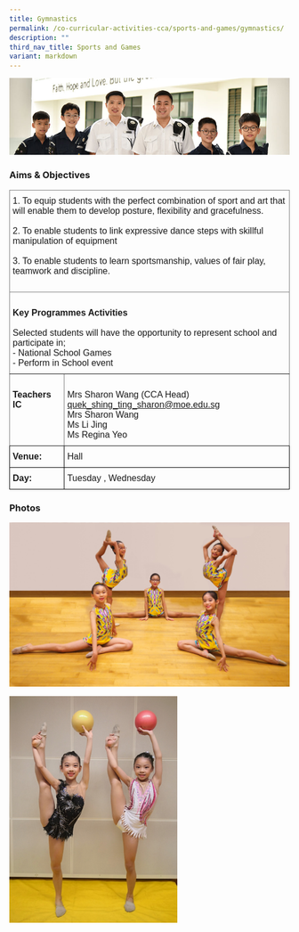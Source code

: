 ```yaml
---
title: Gymnastics
permalink: /co-curricular-activities-cca/sports-and-games/gymnastics/
description: ""
third_nav_title: Sports and Games
variant: markdown
---
```

![](/images/Website%20Banners%20Subpage/948x260%20masterhead%20-%20Co%20Curricular%20Activities4.jpg)

### Aims &amp; Objectives

<style type="text/css">
.tg  {border-collapse:collapse;border-spacing:0;}
.tg td{border-color:black;border-style:solid;border-width:1px;font-family:Arial, sans-serif;font-size:16px;
  overflow:hidden;padding:10px 5px;word-break:normal;}
.tg th{border-color:black;border-style:solid;border-width:1px;font-family:Arial, sans-serif;font-size:16px;
  font-weight:normal;overflow:hidden;padding:10px 5px;word-break:normal;}
.tg .tg-0pky{border-color:inherit;text-align:left;vertical-align:top}
</style>
<table class="tg">
<thead>
  <tr>
    <th class="tg-0pky" colspan="2"><span style="font-weight:bold">       </span>
			<span style="font-weight:normal">1. </span>To equip students with the perfect combination of sport and art that will enable them to develop posture, flexibility and gracefulness. <br><br>
			<span style="font-weight:normal">2. </span>To enable students to link expressive dance steps with skillful manipulation of equipment<br><br>
			<span style="font-weight:normal">3. </span>To enable students to learn sportsmanship, values of fair play, teamwork and discipline.<br><br>
		</th>
  </tr>
</thead>
<tbody>
  <tr>
    <td class="tg-0pky" colspan="2"><br><span style="font-weight:bold">Key Programmes Activities</span><br><br><span style="font-weight:400;font-style:normal">Selected students will have the opportunity to represent school and participate in;</span><br>
			<span style="font-weight:400;font-style:normal"> - </span>National School Games <br>
			- Perform in School event<br>
		</td>
  </tr>
  <tr>
    <td class="tg-0pky"><br><span style="font-weight:bold">Teachers IC</span></td>
    <td class="tg-0pky"><br><span style="font-weight:normal">Mrs Sharon Wang  (CCA Head) </span><a href="mailto:quek_shing_ting_sharon@moe.edu.sg" target="_blank" rel="noopener noreferrer"><span style="font-weight:400">quek_shing_ting_sharon@moe.edu.sg</span></a>
			<br><span style="font-weight:normal">Mrs Sharon Wang
</span><br><span style="font-weight:normal">Ms Li Jing
</span><br><span style="font-weight:normal">Ms Regina Yeo
</span></td>
  </tr>
	
  <tr>
    <td class="tg-0lax"><span style="font-weight:bold;font-style:normal">Venue:</span></td>
    <td class="tg-0lax">Hall</td>
		</tr>
		
  <tr>
    <td class="tg-0lax"><span style="font-weight:bold;font-style:normal">Day:</span></td>
    <td class="tg-0lax">Tuesday , Wednesday </td>
		</tr>
</tbody>
</table>


### Photos

![](/images/Rgym1.jpg)

<img src="/images/Rgym.jpg" style="width:60%">